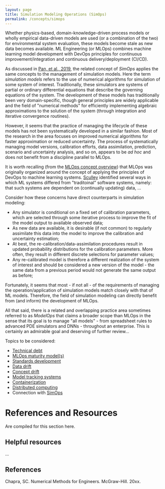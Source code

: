 ```yaml
---
layout: page
title: Simulation Modeling Operations (SimOps)
permalink: /concepts/simops
---
```

Whether physics-based, domain-knowledge-driven process models or wholly empirical data-driven models are used (or a combination of the two) for environmental system evaluation, these models become stale as new data becomes available. ML Engineering (or MLOps) combines machine learning model development with DevOps principles for continuous improvement/integration and continuous delivery/deployment (CI/CD). 

As discussed in [Pan, et al., 2019](), the related concept of *SimOps* applies the same concepts to the management of simulation models. Here the term *simulation models* refers to the use of numerical algorithms for simulation of some system of interest. Traditionally, these simulators are systems of partial or ordinary differential equations that describe the governing equations of the system. The development of these models has traditionally been very domain-specific, though general principles are widely applicable and the field of "numerical methods" for efficiently implementing algebraic approximations to the solution of the system (through integration and iterative convergence routines).

However, it seems that the practice of managing the lifecycle of these models has not been systematically developed in a similar fashion. Most of the research in the area focuses on improved numerical algorithms for faster approximation or reduced uncertainty. The process of systematically managing model versions, calibration efforts, data assimilation, prediction, scenario and uncertainty analysis, and so on, appears to be *ad hoc* and does not benefit from a discipline parallel to MLOps.

It is worth recalling (from the [MLOps concept overview]()) that MLOps was originally organized around the concept of applying the principles of DevOps to machine learning systems. [Sculley]() identified several ways in which ML systems differed from "traditoinal" software systems, namely: that such systems are dependent on (continually updating) data, ...

Consider how these concerns have direct counterparts in simulation modeling:
-  Any simulator is conditional on a fixed set of calibration parameters, which are selected through some iterative process to improve the fit of the model output to available observed data;
-  As new data are available, it is desirable (if not common) to regularly assimilate this data into the model to improve the calibration and uncertainty estimation;
-  At best, the re-calibration/data-assimilation procedures result in updated probability distributions for the calibration parameters. More often, they result in different discrete selections for parameter values;
-  Any re-calibrated model is therefore a different realization of the system of interest and should be considered a new version of the model - the same data from a previous period would not generate the same output as before;

Fortunately, it seems that most - if not all - of the requirements of managing the operation/application of simulation models match closely with that of ML models. Therefore, the field of simulation modeling can directly benefit from (and inform) the development of MLOps.

All that said, there is a related and overlapping practice area sometimes referred to as *ModelOps* that claims a broader scope than MLOps in the sense that its goal is to manage "all models" - from spreadsheet rules to advanced PDE simulators and DNNs - throughout an enterprise. This is certainly an admirable goal and deserving of further review...

Topics to be considered:
-  [Technical debt]()
-  [MLOps maturity model(s)]()
-  [Standards development]()
-  [Data drift]()
-  [Concept drift]()
-  [Model tracking systems]()
-  [Containerization]()
-  [Distributed computing]()
-  Connection with [SimOps](https://arxiv.org/pdf/2111.06223.pdf)
 
# References and Resources
Are compiled for this section here.

## Helpful resources
...

## References
Chapra, SC. Numerical Methods for Engineers. McGraw-Hill. 20xx.